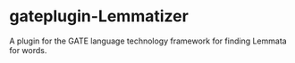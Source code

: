 # gateplugin-Lemmatizer
A plugin for the GATE language technology framework for finding Lemmata for words.
